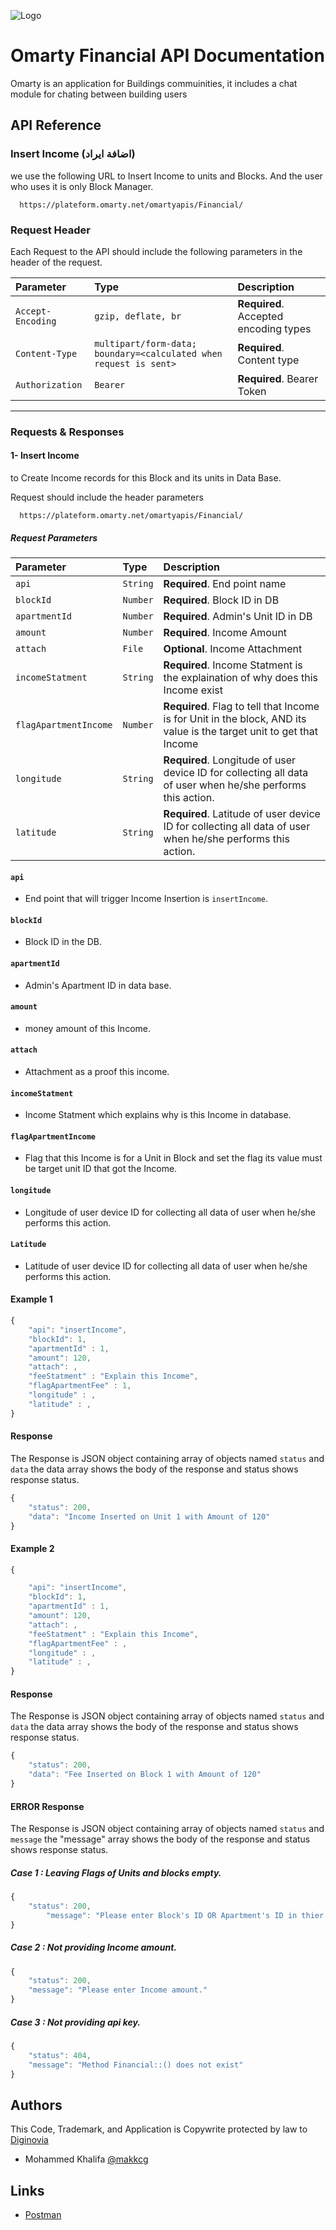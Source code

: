 ![Logo](https://omarty.net/wp-content/uploads/2023/03/cropped-omarty_logo_80h.png)


# Omarty Financial API Documentation

Omarty is an application for Buildings commuinities, it includes a chat module for chating between building users




## API Reference
### **Insert Income (اضافة ايراد)**
we use the following URL to Insert Income to units and Blocks. And the user who uses it is only Block Manager.
```http
  https://plateform.omarty.net/omartyapis/Financial/
```

### **Request Header**
Each Request to the API should include the following parameters in the header of the request.

| Parameter | Type     | Description                |
| :-------- | :------- | :------------------------- |
| `Accept-Encoding` | `gzip, deflate, br` | **Required**. Accepted encoding types |
| `Content-Type` | `multipart/form-data; boundary=<calculated when request is sent>` | **Required**. Content type|
| `Authorization` | `Bearer` | **Required**. Bearer Token|

------------------------------
### **Requests & Responses**

#### **1- Insert Income**
to Create Income records for this Block and its units in Data Base.

Request should include the header parameters
```http
  https://plateform.omarty.net/omartyapis/Financial/
```
##### **Request Parameters**

| Parameter | Type     | Description                       |
| :-------- | :------- | :-------------------------------- |
| `api` | `String` | **Required**. End point name|
| `blockId` | `Number` | **Required**. Block ID in DB|
| `apartmentId` | `Number` | **Required**. Admin's Unit ID in DB|
| `amount` | `Number` | **Required**. Income Amount|
| `attach` | `File` | **Optional**. Income Attachment|
| `incomeStatment` | `String` | **Required**. Income Statment is the explaination of why does this Income exist|
| `flagApartmentIncome` | `Number` | **Required**. Flag to tell that Income is for Unit in the block, AND its value is the target unit to get that Income|
| `longitude` | `String` | **Required**. Longitude of user device ID for collecting all data of user when he/she performs this action.|
| `latitude` | `String` | **Required**. Latitude of user device ID for collecting all data of user when he/she performs this action.|


#### `api`

- End point that will trigger Income Insertion is `insertIncome`.

#### `blockId`

- Block ID in the DB.

#### `apartmentId`

- Admin's Apartment ID in data base.

#### `amount`

- money amount of this Income.

#### `attach`

- Attachment as a proof this income.

#### `incomeStatment`

- Income Statment which explains why is this Income in database.

#### `flagApartmentIncome`

- Flag that this Income is for a Unit in Block and set the flag its value must be target unit ID that got the Income.

#### `longitude`

- Longitude of user device ID for collecting all data of user when he/she performs this action.

#### `Latitude`

  - Latitude of user device ID for collecting all data of user when he/she performs this action.


#### Example 1

```javascript
{
	"api": "insertIncome",
	"blockId": 1,
	"apartmentId" : 1,
	"amount": 120,
	"attach": ,
	"feeStatment" : "Explain this Income",
	"flagApartmentFee" : 1,
  	"longitude" : ,
	"latitude" : ,
}
```

#### Response
The Response is JSON object containing array of objects named `status` and `data` the data array shows the body of the response and status shows response status.
```javascript
{
    "status": 200,
    "data": "Income Inserted on Unit 1 with Amount of 120"
}
```

#### Example 2

```javascript
{

	"api": "insertIncome",
	"blockId": 1,
	"apartmentId" : 1,
	"amount": 120,
	"attach": ,
	"feeStatment" : "Explain this Income",
	"flagApartmentFee" : ,
  	"longitude" : ,
	"latitude" : ,
}
```

#### Response
The Response is JSON object containing array of objects named `status` and `data` the data array shows the body of the response and status shows response status.
```javascript
{
    "status": 200,
    "data": "Fee Inserted on Block 1 with Amount of 120"
}
```

#### ERROR Response
The Response is JSON object containing array of objects named `status` and `message` the "message" array shows the body of the response and status shows response status.

##### Case 1 : Leaving Flags of Units and blocks empty.
```javascript
{
	"status": 200,
    	"message": "Please enter Block's ID OR Apartment's ID in thier keys."
}
```

##### Case 2 : Not providing Income amount.
```javascript
{
    "status": 200,
    "message": "Please enter Income amount."
}
```

##### Case 3 : Not providing api key.
```javascript
{
    "status": 404,
    "message": "Method Financial::() does not exist"
}
```

## Authors

This Code, Trademark, and Application is Copywrite protected by law to [Diginovia](https://diginovia.com/)
- Mohammed Khalifa [@makkcg](https://github.com/makkcg)

## Links

- [Postman](https://omarty.postman.co/workspace/Omarty-Workspace-VPS~7efc4af7-9f9e-48ce-a5b5-d127cfd455b1/overview)

